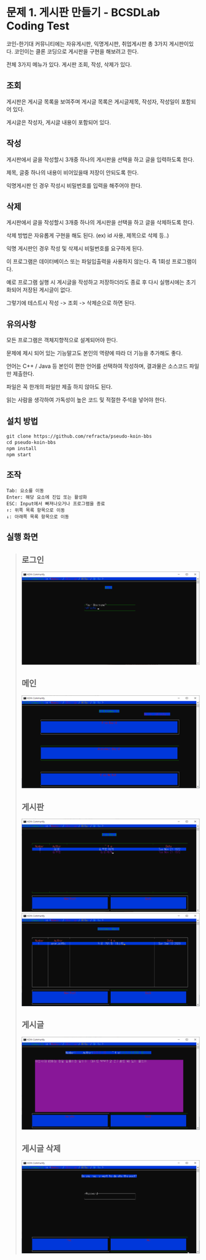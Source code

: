 # 문제 1. 게시판 만들기 - BCSDLab Coding Test
코인-한기대 커뮤니티에는 자유게시판, 익명게시판, 취업게시판 총 3가지 게시판이있다. 코인이는 클론 코딩으로 게시판을 구현을 해보려고 한다. 

전체 3가지 메뉴가 있다. 게시판 조회, 작성, 삭제가 있다.
## 조회
게시판은 게시글 목록을 보여주며 게시글 목록은 게시글제목, 작성자, 작성일이 포함되어 있다.

게시글은 작성자, 게시글 내용이 포함되어 있다.
## 작성
게시판에서 글을 작성할시 3개중 하나의 게시판을 선택을 하고 글을 입력하도록 한다.

제목, 글중 하나의 내용이 비어있을때 저장이 안되도록 한다.

익명게시판 인 경우 작성시 비밀번호를 입력을 해주어야 한다.
## 삭제
게시판에서 글을 작성할시 3개중 하나의 게시판을 선택을 하고 글을 삭제하도록 한다.

삭제 방법은 자유롭게 구현을 해도 된다. (ex) id 사용, 제목으로 삭제 등..)

익명 게시판인 경우 작성 및 삭제시 비밀번호를 요구하게 된다.

이 프로그램은 데이터베이스 또는 파일입출력을 사용하지 않는다. 즉 1회성 프로그램이다.

예로 프로그램 실행 시 게시글을 작성하고 저장하더라도 종료 후 다시 실행시에는 초기화되어 저장된 게시글이 없다.

그렇기에 테스트시 작성 -> 조회 -> 삭제순으로 하면 된다.

## 유의사항
모든 프로그램은 객체지향적으로 설계되어야 한다.

문제에 제시 되어 있는 기능말고도 본인의 역량에 따라 더 기능을 추가해도 좋다.

언어는 C++ / Java 등 본인이 편한 언어를 선택하여 작성하며, 결과물은 소스코드 파일만 제출한다.

파일은 꼭 한개의 파일만 제출 하지 않아도 된다.

읽는 사람을 생각하여 가독성이 높은 코드 및 적절한 주석을 넣어야 한다.

## 설치 방법
```
git clone https://github.com/refracta/pseudo-koin-bbs
cd pseudo-koin-bbs
npm install
npm start
```

## 조작
```
Tab: 요소를 이동
Enter: 해당 요소에 진입 또는 활성화
ESC: Input에서 빠져나오거나 프로그램을 종료
↑: 위쪽 목록 항목으로 이동
↓: 아래쪽 목록 항목으로 이동
```

## 실행 화면
> ## 로그인
> ![login](./capture/login.png)
>
> ## 메인
> ![main](./capture/main.png)
> ## 게시판
> ![main](./capture/freeBoard.png)
> ![main](./capture/anonBoard.png)
> ## 게시글
> ![main](./capture/post.png)
> ## 게시글 삭제
> ![main](./capture/postDelete.png)
